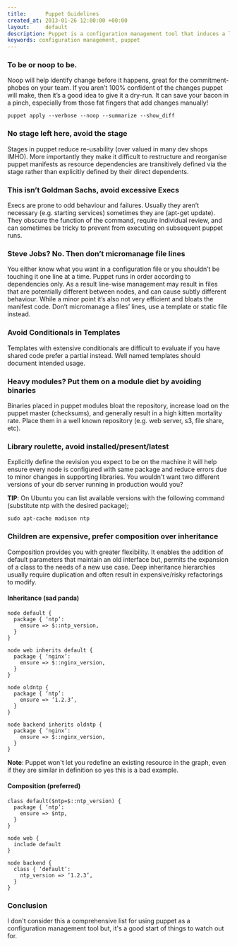 ```yaml
---
title:      Puppet Guidelines
created_at: 2013-01-26 12:00:00 +00:00
layout:     default
description: Puppet is a configuration management tool that induces a love/hate relationship in many delivery teams. This guideline provides some practises that I've found beneficial for maintaining manifests.
keywords: configuration management, puppet
---
```


### To be or noop to be.

Noop will help identify change before it happens, great for the commitment-phobes on your team. If you aren’t 100% confident of the changes puppet will make, then it’s a good idea to give it a dry-run. It can save your bacon in a pinch, especially from those fat fingers that add changes manually!

`puppet apply --verbose --noop --summarize --show_diff`

### No stage left here, avoid the stage

Stages in puppet reduce re-usability (over valued in many dev shops IMHO). More importantly they make it difficult to restructure and reorganise puppet manifests as resource dependencies are transitively defined via the stage rather than explicitly defined by their direct dependents.

### This isn’t Goldman Sachs, avoid excessive Execs

Execs are prone to odd behaviour and failures. Usually they aren’t necessary (e.g. starting services) sometimes they are (apt-get update). They obscure the function of the command, require individual review, and can sometimes be tricky to prevent from executing on subsequent puppet runs.

### Steve Jobs? No. Then don’t micromanage file lines

You either know what you want in a configuration file or you shouldn’t be touching it one line at a time. Puppet runs in order according to dependencies only. As a result line-wise management may result in files that are potentially different between nodes, and can cause subtly different behaviour. While a minor point it’s also not very efficient and bloats the manifest code. Don’t micromanage a files’ lines, use a template or static file instead.

### Avoid Conditionals in Templates

Templates with extensive conditionals are difficult to evaluate if you have shared code prefer a partial instead. Well named templates should document intended usage.

### Heavy modules? Put them on a module diet by avoiding binaries

Binaries placed in puppet modules bloat the repository, increase load on the puppet master (checksums), and generally result in a high kitten mortality rate. Place them in a well known repository (e.g. web server, s3, file share, etc).

### Library roulette, avoid installed/present/latest

Explicitly define the revision you expect to be on the machine it will help ensure every node is configured with same package and reduce errors due to minor changes in supporting libraries. You wouldn't want two different versions of your db server running in production would you?

**TIP**: On Ubuntu you can list available versions with the following command (substitute ntp with the desired package);

`sudo apt-cache madison ntp`

### Children are expensive, prefer composition over inheritance

Composition provides you with greater flexibility. It enables the addition of default parameters that maintain an old interface but, permits the expansion of a class to the needs of a new use case. Deep inheritance hierarchies usually require duplication and often result in expensive/risky refactorings to modify.

#### Inheritance (sad panda)

    node default {
      package { ‘ntp’: 
        ensure => $::ntp_version,
      }
    }

    node web inherits default {
      package { ‘nginx’:
        ensure => $::nginx_version,
      }
    }

    node oldntp {
      package { ‘ntp’: 
        ensure => ‘1.2.3’,
      }
    }

    node backend inherits oldntp {
      package { ‘nginx’:
        ensure => $::nginx_version,
      }
    }

**Note**: Puppet won't let you redefine an existing resource in the graph, even if they are similar in definition so yes this is a bad example.

#### Composition (preferred)

    class default($ntp=$::ntp_version) {
      package { ‘ntp’: 
        ensure => $ntp,
      }
    }

    node web {
      include default
    }

    node backend {
      class { ‘default’:
        ntp_version => ‘1.2.3’,
      }
    }

### Conclusion

I don't consider this a comprehensive list for using puppet as a configuration management tool but, it's a good start of things to watch out for.
